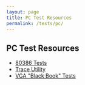 ```yaml
---
layout: page
title: PC Test Resources
permalink: /tests/pc/
---
```


PC Test Resources
---

* [80386 Tests](80386/)
* [Trace Utility](trace/)
* [VGA "Black Book" Tests](vga/)
